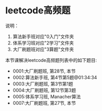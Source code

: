 # leetcode高频题

说明：

1. 算法新手班对应"0入门"文件夹
2. 体系学习班对应"2学习"文件夹
3. 大厂刷题班对应"3算题"文件夹

本节课解决leetcode高频题列表中的如下题目:

* 0001:大厂刷题班, 第28节, 本节
* 0002:算法新手班, 第4节第5题@01:34:34
* 0003:大厂刷题班, 第3节第1题
* 0004:大厂刷题班, 第12节第3题
* 0005:体系学习班, Manacher算法
* 0007:大厂刷题班, 第27节, 本节
